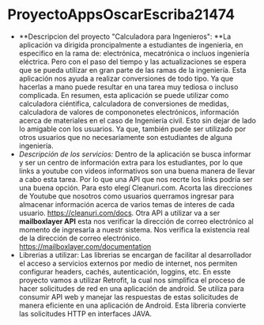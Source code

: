 # ProyectoAppsOscarEscriba21474 
- **Descripcion del proyecto "Calculadora para Ingenieros": **La aplicación va dirigida proncipalmente a estudiantes de ingenieria, en especifico en la rama de: electrónica, mecatrónica o incluos ingeniería eléctrica. Pero con el paso del tiempo y las actualizaciones se espera que se pueda utilizar en gran parte de las ramas de la ingeniería. Esta aplicación nos ayuda a realizar conversiones de todo tipo. Ya que hacerlas a mano puede resultar en una tarea muy tediosa o incluso complicada. En resumen, esta aplicación se puede utilizar como calculadora ciéntifica, calculadora de conversiones de medidas, calculadora de valores de compononetes electrónicos, información acerca de materiales en el caso de Ingeniería civil. Esto sin dejar de lado lo amigable con los usuarios. Ya que, también puede ser utilizado por otros usuarios que no necesariamente son estudiantes de alguna ingeniería.
- *Descripción de los servicios:* Dentro de la aplicación se busca informar y ser un centro de información extra para los estudiantes, por lo que links a youtube con videos informativos son una buena manera de llevar a cabo esta tarea. Por lo que una API que nos recrte los links podría ser una buena opción. Para esto elegí Cleanuri.com. Acorta las direcciones de Youtube que nosotros como usuarios querramos ingresar para almacenar información acerca de varios temas de interes de cada usuario. https://cleanuri.com/docs. 
Otra API a utilizar va a ser **mailboxlayer API** esta nos verificar la dirección de correo electrónico al momento de ingresarla a nuestr sistema. Nos verifica la existencia real de la dirección de correo electrónico. https://mailboxlayer.com/documentation 
- Librerias a utilizar: Las librerias se encargan de facilitar al desarrollador el acceso a servicios externos por medio de internet, nos permiten configurar headers, cachés, autenticación, loggins, etc. En esste proyecto vamos a utilizar Retrofit, la cual nos simplifica el proceso de hacer solicitudes de red en una aplicación de android. Se utiliza para consumir API web y manejar las respuestas de estas solicitudes de manera eficiente en una aplicación de Android. Esta libreria convierte las solicitudes HTTP en interfaces JAVA. 
